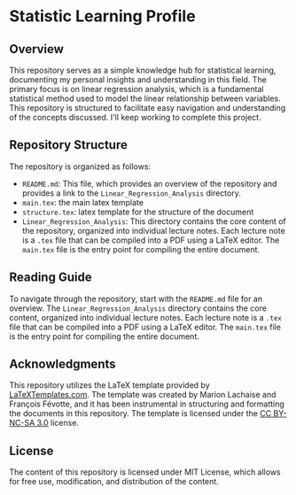 # Statistic Learning Profile

## Overview
This repository serves as a simple knowledge hub for statistical learning, documenting my personal insights and understanding in this field. The primary focus is on linear regression analysis, which is a fundamental statistical method used to model the linear relationship between variables. This repository is structured to facilitate easy navigation and understanding of the concepts discussed. I'll keep working to complete this project.

## Repository Structure
The repository is organized as follows:
- `README.md`: This file, which provides an overview of the repository and provides a link to the `Linear_Regression_Analysis` directory.
- `main.tex`: the main latex template
- `structure.tex`: latex template for the structure of the document
- `Linear_Regression_Analysis`: This directory contains the core content of the repository, organized into individual lecture notes. Each lecture note is a `.tex` file that can be compiled into a PDF using a LaTeX editor. The `main.tex` file is the entry point for compiling the entire document.

## Reading Guide
To navigate through the repository, start with the `README.md` file for an overview. The `Linear_Regression_Analysis` directory contains the core content, organized into individual lecture notes. Each lecture note is a `.tex` file that can be compiled into a PDF using a LaTeX editor. The `main.tex` file is the entry point for compiling the entire document.

## Acknowledgments
This repository utilizes the LaTeX template provided by [LaTeXTemplates.com](http://www.LaTeXTemplates.com). The template was created by Marion Lachaise and François Févotte, and it has been instrumental in structuring and formatting the documents in this repository. The template is licensed under the [CC BY-NC-SA 3.0](http://creativecommons.org/licenses/by-nc-sa/3.0/) license.

## License
The content of this repository is licensed under MIT License, which allows for free use, modification, and distribution of the content.

